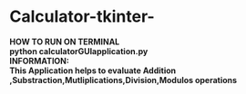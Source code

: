 # Calculator-tkinter-
<b>HOW TO RUN ON TERMINAL<b><br />
python calculatorGUIapplication.py<br/>
<b>INFORMATION:<b><br/>
This Application helps to evaluate Addition ,Substraction,Mutliplications,Division,Modulos operations<br/>
